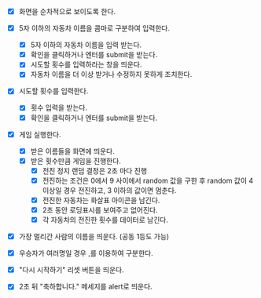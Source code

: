 - [x] 화면을 순차적으로 보이도록 한다.

- [x] 5자 이하의 자동차 이름을 콤마로 구분하여 입력한다.

  - [x] 5자 이하의 자동차 이름을 입력 받는다.
  - [x] 확인을 클릭하거나 엔터를 submit을 받는다.
  - [x] 시도할 횟수를 입력하라는 창을 띄운다.
  - [x] 자동차 이름을 더 이상 받거나 수정하지 못하게 조치한다.

- [x] 시도할 횟수를 입력한다.

  - [x] 횟수 입력을 받는다.
  - [x] 확인을 클릭하거나 엔터를 submit을 받는다.

- [x] 게임 실행한다.
  - [x] 받은 이름들을 화면에 띄운다.
  - [x] 받은 횟수만큼 게임을 진행한다.
    - [x] 전진 정지 랜덤 결정은 2초 마다 진행
    - [x] 전진하는 조건은 0에서 9 사이에서 random 값을 구한 후 random 값이 4 이상일 경우 전진하고, 3 이하의 값이면 멈춘다.
    - [x] 전진한 자동차는 화살표 아이콘을 남긴다.
    - [x] 2초 동안 로딩표시를 보여주고 없어진다.
    - [x] 각 자동차의 전진한 횟수를 데이터로 남긴다.
- [x] 가장 멀리간 사람의 이름을 띄운다. (공동 1등도 가능)
- [x] 우승자가 여러명일 경우 ,를 이용하여 구분한다.
- [x] "다시 시작하기" 리셋 버튼을 띄운다.
- [x] 2초 뒤 "축하합니다." 메세지를 alert로 띄운다.
